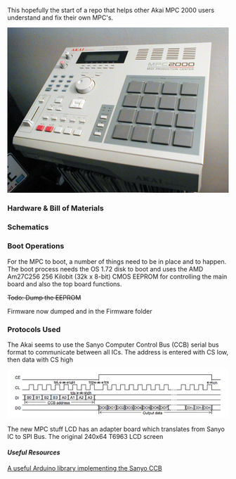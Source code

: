 This hopefully the start of a repo that helps other Akai MPC 2000 users understand and fix their own MPC's.

![](Images/Akai_MPC2000.jpg)

### Hardware & Bill of Materials



### Schematics

### Boot Operations 

For the MPC to boot, a number of things need to be in place and to happen. The boot process needs the OS 1.72 disk to boot and uses the AMD Am27C256 256 Kilobit (32k x 8-bit) CMOS EEPROM for controlling the main board and also the top board functions. 

~~Todo: Dump the EEPROM~~ 

Firmware now dumped and in the Firmware folder 

### Protocols Used

The Akai seems to use the Sanyo Computer Control Bus (CCB) serial bus format to communicate between all ICs. The address is entered with CS low, then data with CS high

![](Images/CCB.png)

The new MPC stuff LCD has an adapter board which translates from Sanyo IC to SPI Bus. The original 240x64 T6963 LCD screen 



#### *Useful Resources*

[A useful Arduino library implementing the Sanyo CCB](https://github.com/RodLophus/SanyoCCB)
